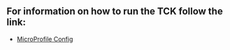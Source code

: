 ## For information on how to run the TCK follow the link: 

 - [MicroProfile Config](MicroProfile-Config/README.md)
